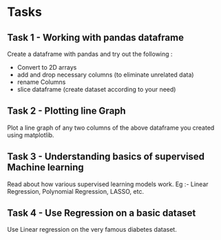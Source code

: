 # Tasks

## Task 1 - Working with pandas dataframe

Create a dataframe with pandas and try out the following :
- Convert to 2D arrays
- add and drop necessary columns (to eliminate unrelated data)
- rename Columns
- slice dataframe (create dataset according to your need)

## Task 2 - Plotting line Graph

Plot a line graph of any two columns of the above dataframe you created using matplotlib.

## Task 3 - Understanding basics of supervised Machine learning

Read about how various supervised learning models work.
Eg :- Linear Regression, Polynomial Regression, LASSO, etc. 

## Task 4 - Use Regression on a basic dataset

Use Linear regression on the very famous diabetes dataset.



